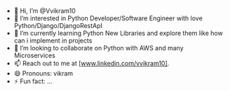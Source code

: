 - 👋 Hi, I’m @Vvikram10
- 👀 I’m interested in Python Developer/Software Engineer with love Python/Django/DjangoRestApI
- 🌱 I’m currently learning Python New Libraries and explore them like how can i implement in projects
- 💞️ I’m looking to collaborate on Python with AWS and many Microservices
- 📫 Reach out to me at [www.linkedin.com/vvikram10].
- 😄 Pronouns: vikram
- ⚡ Fun fact: ...

<!---
Vvikram10/Vvikram10 is a ✨ special ✨ repository because its `README.md` (this file) appears on your GitHub profile.
You can click the Preview link to take a look at your changes.
--->
